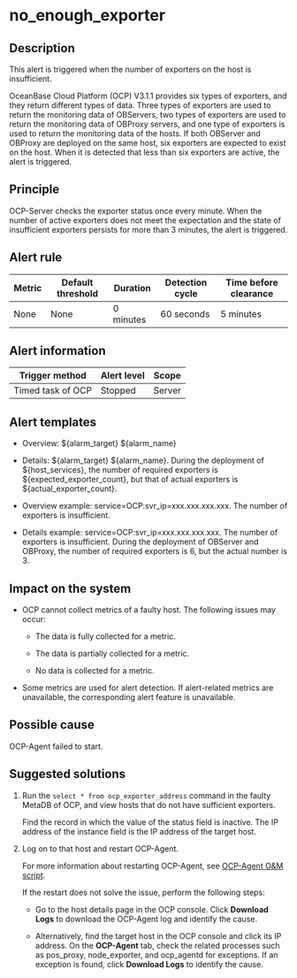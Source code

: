 no_enough_exporter
=======================================



**Description**
------------------------------------

This alert is triggered when the number of exporters on the host is insufficient.

OceanBase Cloud Platform (OCP) V3.1.1 provides six types of exporters, and they return different types of data. Three types of exporters are used to return the monitoring data of OBServers, two types of exporters are used to return the monitoring data of OBProxy servers, and one type of exporters is used to return the monitoring data of the hosts. If both OBServer and OBProxy are deployed on the same host, six exporters are expected to exist on the host. When it is detected that less than six exporters are active, the alert is triggered.

Principle
------------------------------

OCP-Server checks the exporter status once every minute. When the number of active exporters does not meet the expectation and the state of insufficient exporters persists for more than 3 minutes, the alert is triggered.

**Alert rule**
-----------------------------------



| Metric | Default threshold | Duration  | Detection cycle | Time before clearance |
|--------|-------------------|-----------|-----------------|-----------------------|
| None   | None              | 0 minutes | 60 seconds      | 5 minutes             |



**Alert information**
------------------------------------------



|  Trigger method   | Alert level | Scope  |
|-------------------|-------------|--------|
| Timed task of OCP | Stopped     | Server |



**Alert templates**
----------------------------------------

* Overview: \${alarm_target} \${alarm_name}



* Details: \${alarm_target} \${alarm_name}. During the deployment of \${host_services}, the number of required exporters is \${expected_exporter_count}, but that of actual exporters is \${actual_exporter_count}.



* Overview example: service=OCP:svr_ip=xxx.xxx.xxx.xxx. The number of exporters is insufficient.



* Details example: service=OCP:svr_ip=xxx.xxx.xxx.xxx. The number of exporters is insufficient. During the deployment of OBServer and OBProxy, the number of required exporters is 6, but the actual number is 3.






**Impact on the system**
---------------------------------------------

* OCP cannot collect metrics of a faulty host. The following issues may occur:

  * The data is fully collected for a metric.



  * The data is partially collected for a metric.



  * No data is collected for a metric.






* Some metrics are used for alert detection. If alert-related metrics are unavailable, the corresponding alert feature is unavailable.






**Possible cause**
---------------------------------------

OCP-Agent failed to start.

**Suggested solutions**
--------------------------------------------

1. Run the `select * from ocp_exporter_address` command in the faulty MetaDB of OCP, and view hosts that do not have sufficient exporters.

   Find the record in which the value of the status field is inactive. The IP address of the instance field is the IP address of the target host.


2. Log on to that host and restart OCP-Agent.

   For more information about restarting OCP-Agent, see [OCP-Agent O\&M script](../400.alarm-appendix/400.use-ocp-agent-scripts.md).

   If the restart does not solve the issue, perform the following steps:
   * Go to the host details page in the OCP console. Click **Download Logs** to download the OCP-Agent log and identify the cause.



   * Alternatively, find the target host in the OCP console and click its IP address. On the **OCP-Agent** tab, check the related processes such as pos_proxy, node_exporter, and ocp_agentd for exceptions. If an exception is found, click **Download Logs** to identify the cause.









